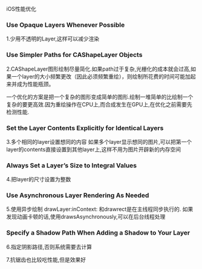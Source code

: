 
iOS性能优化
### Use Opaque Layers Whenever Possible
1.少用不透明的Layer,这样可以减少渲染

### Use Simpler Paths for CAShapeLayer Objects
2.CAShapeLayer图形绘制尽量简化.如果path过于复杂,光栅化的成本就会过高,如果一个layer的大小频繁更改（因此必须频繁重绘），则绘制所花费的时间可能加起来并成为性能瓶颈。

一个优化的方案是把一个复杂的图形变成简单的图形.绘制一堆简单的比绘制一个复杂的要更高效.因为重绘操作在CPU上,而合成发生在GPU上,在优化之前需要先检测性能.
### Set the Layer Contents Explicitly for Identical Layers
3.多个相同的layer设置想同的内容
如果多个layer显示想同的图片,可以把第一个layer的contents直接设置到其他layer上,这样不用为图片开辟新的内存空间

### Always Set a Layer’s Size to Integral Values
4.把layer的尺寸设置为整数

### Use Asynchronous Layer Rendering As Needed
5.使用异步绘制
drawLayer:inContext: 和drawrect是在主线程同步执行的.
如果发现动画卡顿的话,使用drawsAsynchronously,可以在后台线程处理

### Specify a Shadow Path When Adding a Shadow to Your Layer
6.指定阴影路径,否则系统需要去计算

7.抗锯齿也比较吃性能,但是效果好
